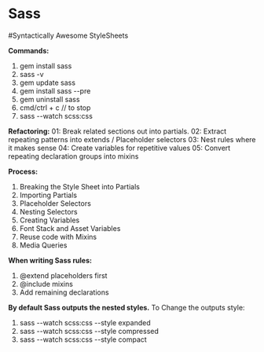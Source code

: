 # Sass
#Syntactically Awesome StyleSheets


**Commands:**
1. gem install sass 
2. sass -v
3. gem update sass
4. gem install sass --pre
5. gem uninstall sass
6. cmd/ctrl + c // to stop
7. sass --watch scss:css

**Refactoring:**
01: Break related sections out into partials.
02: Extract repeating patterns into extends / Placeholder selectors
03: Nest rules where it makes sense
04: Create variables for repetitive values
05: Convert repeating declaration groups into mixins


**Process:**
01. Breaking the Style Sheet into Partials
02. Importing Partials
03. Placeholder Selectors
04. Nesting Selectors
05. Creating Variables
06. Font Stack and Asset Variables
07. Reuse code with Mixins
08. Media Queries


**When writing Sass rules:**
01. @extend placeholders first
02. @include mixins
03. Add remaining declarations


**By default Sass outputs the nested styles.**
To Change the outputs style:

1. sass --watch scss:css --style expanded
2. sass --watch scss:css --style compressed
3. sass --watch scss:css --style compact

